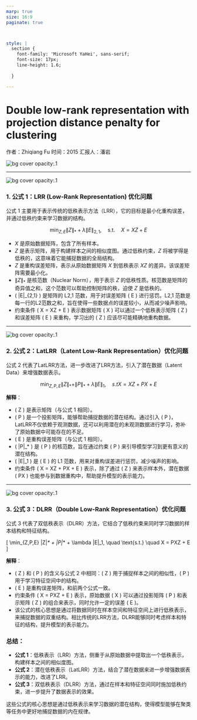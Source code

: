 ```yaml
---
marp: true
size: 16:9
paginate: true



style: |
  section {
    font-family: 'Microsoft YaHei', sans-serif;
    font-size: 17px;
    line-height: 1.6;
    
  }

---
```


# <!--fit--> Double low-rank representation with projection distance penalty for clustering
作者：Zhiqiang Fu
时间：2015
汇报人：潘岩

![bg cover opacity:.1](https://bkimg.cdn.bcebos.com/pic/8326cffc1e178a82f156e505fd03738da977e829)

---
![bg cover opacity:.1](https://bkimg.cdn.bcebos.com/pic/8326cffc1e178a82f156e505fd03738da977e829)


### 1. **公式 1：LRR (Low-Rank Representation) 优化问题**

公式 1 主要用于表示传统的低秩表示方法（LRR），它的目标是最小化重构误差，并通过低秩约束来学习数据的结构。

$$
\min_{Z,E} \|Z\|_* + \lambda \|E\|_{2,1}, \quad \text{s.t.} \quad X = XZ + E
$$


- $X$  是原始数据矩阵，包含了所有样本。
- $Z$ 是表示矩阵，用于构建样本之间的相似度图。通过低秩约束，$Z$  将被学得是低秩的，这意味着它能捕捉数据的全局结构。
- $Z$ 是重构误差矩阵，表示从原始数据矩阵 $X$ 到低秩表示 $XZ$ 的差异。该误差矩阵需要最小化。
- $\|Z\|_*$ 是核范数（Nuclear Norm），用于表示 $Z$ 的低秩性质。核范数是矩阵的奇异值之和，这个范数可以帮助控制矩阵的秩，迫使 $Z$ 是低秩的。
- \( \|E\|_{2,1} \) 是矩阵的 L2,1 范数，用于对误差矩阵 \( E \) 进行惩罚。L2,1 范数是每一行的L2范数之和，旨在使得一些数据点的误差较小，从而减少噪声影响。
- 约束条件 \( X = XZ + E \) 表示数据矩阵 \( X \) 可以通过一个低秩表示矩阵 \( Z \) 和误差矩阵 \( E \) 来重构，学习出的 \( Z \) 应该尽可能精确地重构数据。
---

![bg cover opacity:.1](https://bkimg.cdn.bcebos.com/pic/8326cffc1e178a82f156e505fd03738da977e829)

### 2. **公式 2：LatLRR（Latent Low-Rank Representation）优化问题**

公式 2 代表了LatLRR方法，进一步改进了LRR方法，引入了潜在数据（Latent Data）来增强数据表示。

$$
\min_{Z,P,E} \|Z\|_* + \|P\|_* + \lambda \|E\|_1, \quad s.t X = XZ + PX + E
$$

**解释**：
- \( Z \) 是表示矩阵（与公式 1 相同）。
- \( P \) 是一个投影矩阵，能够帮助捕捉数据的潜在结构。通过引入 \( P \)，LatLRR不仅依赖于观测数据，还可以利用潜在的未观测数据进行学习，弥补了原始数据中可能存在的不足。
- \( E \) 是重构误差矩阵（与公式 1 相同）。
- \( \|P\|_* \) 是 \( P \) 的核范数，旨在通过约束 \( P \) 来引导模型学习到更有意义的潜在结构。
- \( \|E\|_1 \) 是 \( E \) 的 L1 范数，用来对重构误差进行惩罚，减少噪声的影响。
- 约束条件 \( X = XZ + PX + E \) 表示，除了通过 \( Z \) 来表示样本外，潜在数据 \( PX \) 也能参与到数据重构中，帮助提升模型的表示能力。
---

![bg cover opacity:.1](https://bkimg.cdn.bcebos.com/pic/8326cffc1e178a82f156e505fd03738da977e829)

### 3. **公式 3：DLRR（Double Low-Rank Representation）优化问题**

公式 3 代表了双低秩表示（DLRR）方法，它结合了低秩约束来同时学习数据的样本结构和特征结构。

\[
\min_{Z,P,E} \|Z\|_* + \|P\|_* + \lambda \|E\|_1, \quad \text{s.t.} \quad X = PXZ + E
\]

**解释**：
- \( Z \) 和 \( P \) 的含义与公式 2 中相同：\( Z \) 用于捕捉样本之间的相似性，\( P \) 用于学习特征空间中的结构。
- \( E \) 是重构误差矩阵，和前两个公式一致。
- 约束条件 \( X = PXZ + E \) 表示，原始数据 \( X \) 可以通过投影矩阵 \( P \) 和表示矩阵 \( Z \) 的组合来表示，同时允许一定的误差 \( E \)。
- 该公式的核心思想是通过将数据同时在样本空间和特征空间上进行低秩表示，来捕捉数据的双重结构。相比传统的LRR方法，DLRR能够同时考虑样本和特征的结构，提升模型的表示能力。

### 总结：

- **公式 1**：低秩表示（LRR）方法，侧重于从原始数据中提取出一个低秩表示，构建样本之间的相似度图。
- **公式 2**：潜在低秩表示（LatLRR）方法，结合了潜在数据来进一步增强数据表示的能力，改进了LRR。
- **公式 3**：双低秩表示（DLRR）方法，通过在样本和特征空间同时施加低秩约束，进一步提升了数据表示的效果。

这些公式的核心思想是通过低秩表示来学习数据的潜在结构，使得模型能够在聚类等任务中更好地捕捉数据的内在规律。
